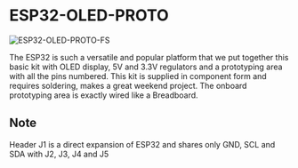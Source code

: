 # ESP32-OLED-PROTO

![ESP32-OLED-PROTO-FS](https://user-images.githubusercontent.com/4562957/145796951-eb3f6f5a-ad4a-4f29-889f-9450dce908c2.jpg)


The ESP32 is such a versatile and popular platform that we put together this basic kit with OLED display, 5V and 3.3V regulators and a prototyping area with all the pins numbered. This kit is supplied in component form and requires soldering, makes a great weekend project. The onboard prototyping area is exactly wired like a Breadboard. 

<h2/>Note</h2>
Header J1 is a direct expansion of ESP32 and shares only GND, SCL and SDA with J2, J3, J4 and J5
